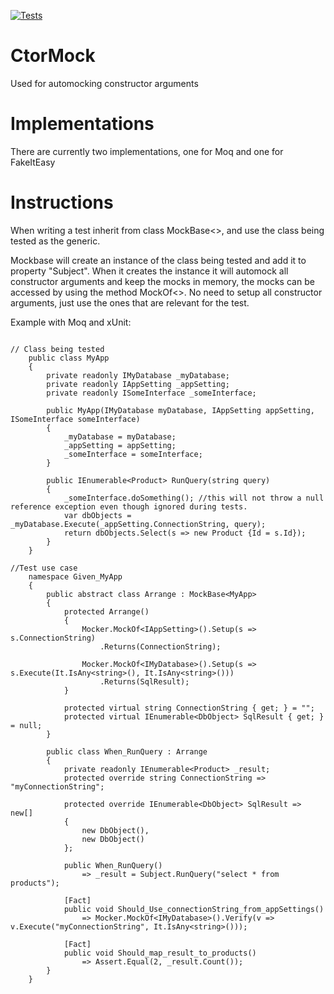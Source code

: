 [![Tests](https://github.com/DennisDyallo/CtorMock/actions/workflows/dotnet.yml/badge.svg)](https://github.com/DennisDyallo/CtorMock/actions/workflows/dotnet.yml)


# CtorMock
Used for automocking constructor arguments

# Implementations

There are currently two implementations, one for Moq and one for FakeItEasy

# Instructions

When writing a test inherit from class MockBase<>, and use the class being tested as the generic.

Mockbase will create an instance of the class being tested and add it to property "Subject".
When it creates the instance it will automock all constructor arguments and keep the mocks in memory, the mocks can be accessed by using the method MockOf<>. No need to setup all constructor arguments, just use the ones that are relevant for the test.

Example with Moq and xUnit:
```

// Class being tested
    public class MyApp
    {
        private readonly IMyDatabase _myDatabase;
        private readonly IAppSetting _appSetting;
        private readonly ISomeInterface _someInterface;
       
        public MyApp(IMyDatabase myDatabase, IAppSetting appSetting, ISomeInterface someInterface)
        {
            _myDatabase = myDatabase;
            _appSetting = appSetting;
            _someInterface = someInterface;
        }

        public IEnumerable<Product> RunQuery(string query)
        {
            _someInterface.doSomething(); //this will not throw a null reference exception even though ignored during tests.
            var dbObjects = _myDatabase.Execute(_appSetting.ConnectionString, query);
            return dbObjects.Select(s => new Product {Id = s.Id});
        }
    }

//Test use case
    namespace Given_MyApp
    {
        public abstract class Arrange : MockBase<MyApp>
        {
            protected Arrange()
            {
                Mocker.MockOf<IAppSetting>().Setup(s => s.ConnectionString)
                    .Returns(ConnectionString);

                Mocker.MockOf<IMyDatabase>().Setup(s => s.Execute(It.IsAny<string>(), It.IsAny<string>()))
                    .Returns(SqlResult);
            }

            protected virtual string ConnectionString { get; } = "";
            protected virtual IEnumerable<DbObject> SqlResult { get; } = null;
        }

        public class When_RunQuery : Arrange
        {
            private readonly IEnumerable<Product> _result;
            protected override string ConnectionString => "myConnectionString";

            protected override IEnumerable<DbObject> SqlResult => new[]
            {
                new DbObject(),
                new DbObject()
            };

            public When_RunQuery()
                => _result = Subject.RunQuery("select * from products");

            [Fact]
            public void Should_Use_connectionString_from_appSettings()
                => Mocker.MockOf<IMyDatabase>().Verify(v => v.Execute("myConnectionString", It.IsAny<string>()));

            [Fact]
            public void Should_map_result_to_products()
                => Assert.Equal(2, _result.Count());
        }
    }
```






